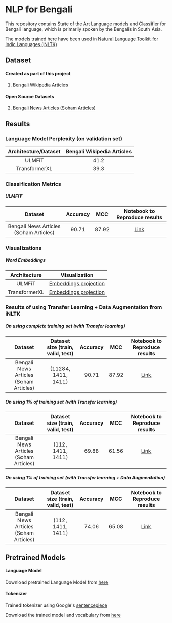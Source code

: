 # NLP for Bengali

This repository contains State of the Art Language models
 and Classifier for Bengali language, which is primarily spoken by the Bengalis
  in South Asia.

The models trained here have been used in [Natural Language Toolkit for Indic Languages
 (iNLTK)](https://github.com/goru001/inltk)

## Dataset

#### Created as part of this project
1. [Bengali Wikipedia Articles](https://www.kaggle.com/disisbig/bengali-wikipedia-articles)

#### Open Source Datasets
2. [Bengali News Articles (Soham Articles)](https://github.com/ai4bharat-indicnlp/indicnlp_corpus#publicly-available-classification-datasets)

## Results

### Language Model Perplexity (on validation set)

| Architecture/Dataset | Bengali Wikipedia Articles |
|:--------:|:----:|
|   ULMFiT  |  41.2  |
|  TransformerXL |  39.3  |

### Classification Metrics

##### ULMFiT

| Dataset | Accuracy | MCC | Notebook to Reproduce results |
|:--------:|:----:|:----:|:----:|
| Bengali News Articles (Soham Articles) |  90.71  |  87.92  | [Link](https://github.com/goru001/nlp-for-bengali/blob/master/classification/Bengali_Classification_Model.ipynb) |


### Visualizations
 
##### Word Embeddings

| Architecture | Visualization |
|:--------:|:----:|
| ULMFiT | [Embeddings projection](https://projector.tensorflow.org/?config=https://raw.githubusercontent.com/goru001/nlp-for-bengali/master/language-model/embedding_projector_config.json) |
| TransformerXL | [Embeddings projection](https://projector.tensorflow.org/?config=https://raw.githubusercontent.com/goru001/nlp-for-bengali/master/language-model/embedding_projector_transformer_config.json)  |

### Results of using Transfer Learning + Data Augmentation from iNLTK

##### On using complete training set (with Transfer learning)

| Dataset | Dataset size (train, valid, test) | Accuracy | MCC | Notebook to Reproduce results |
|:--------:|:----:|:----:|:----:|:----:|
| Bengali News Articles (Soham Articles) | (11284, 1411, 1411) | 90.71 | 87.92 | [Link](https://github.com/goru001/nlp-for-bengali/blob/master/classification/Bengali_Classification_Model.ipynb) |

##### On using 1% of training set (with Transfer learning)

| Dataset | Dataset size (train, valid, test) | Accuracy | MCC | Notebook to Reproduce results |
|:--------:|:----:|:----:|:----:|:----:|
| Bengali News Articles (Soham Articles) | (112, 1411, 1411) | 69.88 | 61.56 | [Link](https://github.com/goru001/nlp-for-bengali/blob/master/classification/Bengali_Classification_Model_without_Data_Aug.ipynb) |
 
##### On using 1% of training set (with Transfer learning + Data Augmentation)

| Dataset | Dataset size (train, valid, test) | Accuracy | MCC | Notebook to Reproduce results |
|:--------:|:----:|:----:|:----:|:----:|
| Bengali News Articles (Soham Articles) | (112, 1411, 1411) | 74.06 | 65.08 | [Link](https://github.com/goru001/nlp-for-bengali/blob/master/classification/Bengali_Classification_Model_with_Data_Aug.ipynb) |


## Pretrained Models

#### Language Model

Download pretrained Language Model from [here](https://drive.google.com/open?id=13zyTFh-0p886o7ycMBxI3Vb0uVos_fbH)

#### Tokenizer

Trained tokenizer using Google's [sentencepiece](https://github.com/google/sentencepiece)

Download the trained model and vocabulary from [here](https://drive.google.com/open?id=1RlrKSR7MLBaEVrrS_foGja_VCY_enuYB)
